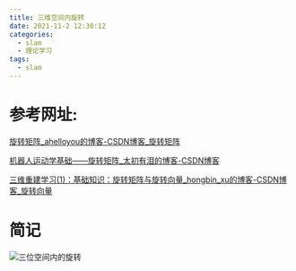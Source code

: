 ```yaml
---
title: 三维空间内旋转
date: 2021-11-2 12:30:12
categories:
  - slam
  - 理论学习
tags:
  - slam
---
```


# 参考网址:

[旋转矩阵_ahelloyou的博客-CSDN博客_旋转矩阵](https://blog.csdn.net/ahelloyou/article/details/108903506?ops_request_misc=%7B%22request%5Fid%22%3A%22163585328716780271555754%22%2C%22scm%22%3A%2220140713.130102334..%22%7D&request_id=163585328716780271555754&biz_id=0&utm_medium=distribute.pc_search_result.none-task-blog-2~all~top_positive~default-1-108903506.pc_search_mgc_flag&utm_term=旋转矩阵&spm=1018.2226.3001.4187)

[机器人运动学基础——旋转矩阵_太初有泪的博客-CSDN博客](https://blog.csdn.net/u012424737/article/details/106269229?ops_request_misc=%7B%22request%5Fid%22%3A%22163585328716780271555754%22%2C%22scm%22%3A%2220140713.130102334..%22%7D&request_id=163585328716780271555754&biz_id=0&utm_medium=distribute.pc_search_result.none-task-blog-2~all~top_click~default-2-106269229.pc_search_mgc_flag&utm_term=旋转矩阵&spm=1018.2226.3001.4187)

[三维重建学习(1)：基础知识：旋转矩阵与旋转向量_hongbin_xu的博客-CSDN博客_旋转向量](https://blog.csdn.net/hongbin_xu/article/details/78929006?ops_request_misc=%7B%22request%5Fid%22%3A%22163585334816780366567178%22%2C%22scm%22%3A%2220140713.130102334..%22%7D&request_id=163585334816780366567178&biz_id=0&utm_medium=distribute.pc_search_result.none-task-blog-2~all~top_positive~default-1-78929006.pc_search_mgc_flag&utm_term=旋转向量&spm=1018.2226.3001.4187)

# 简记

![三位空间内的旋转](https://i.loli.net/2021/11/02/dxrQGvqahi5YN2I.jpg)


